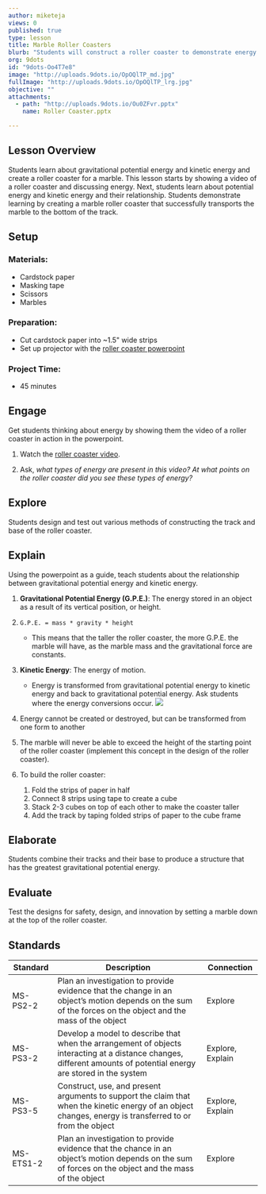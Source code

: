```yaml
---
author: miketeja
views: 0
published: true
type: lesson
title: Marble Roller Coasters
blurb: "Students will construct a roller coaster to demonstrate energy transfer #NGSS-MS-PS2-2 #NGSS-MS-PS3-2 #NGSS-MS-PS3-5 #NGSS-MS-ETS1-2"
org: 9dots
id: "9dots-Oo4T7e8"
image: "http://uploads.9dots.io/OpOQlTP_md.jpg"
fullImage: "http://uploads.9dots.io/OpOQlTP_lrg.jpg"
objective: ""
attachments: 
  - path: "http://uploads.9dots.io/Ou0ZFvr.pptx"
    name: Roller Coaster.pptx

---
```


## Lesson Overview
Students learn about gravitational potential energy and kinetic energy and create a roller coaster for a marble. This lesson starts by showing a video of a roller coaster and discussing energy. Next, students learn about potential energy and kinetic energy and their relationship. Students demonstrate learning by creating a marble roller coaster that successfully transports the marble to the bottom of the track.

## Setup
### Materials:

- Cardstock paper
- Masking tape
- Scissors
- Marbles

### Preparation:

- Cut cardstock paper into ~1.5" wide strips
- Set up projector with the [roller coaster powerpoint](http://uploads.9dots.io/Ou0ZFvr.pptx)

### Project Time:

- 45 minutes

## Engage
Get students thinking about energy by showing them the video of a roller coaster in action in the powerpoint.

1. Watch the [roller coaster video](https://www.youtube.com/watch?v=9dC6uJDNf64).

2. Ask, _what types of energy are present in this video? At what points on the roller coaster did you see these types of energy?_

## Explore
Students design and test out various methods of constructing the track and base of the roller coaster.

## Explain
Using the powerpoint as a guide, teach students about the relationship between gravitational potential energy and kinetic energy.

1. **Gravitational Potential Energy (G.P.E.)**: The energy stored in an object as a result of its vertical position, or height.

2. `G.P.E. = mass * gravity * height` 
	- This means that the taller the roller coaster, the more G.P.E. the marble will have, as the marble mass and the gravitational force are constants. 

3. **Kinetic Energy**: The energy of motion.
	- Energy is transformed from gravitational potential energy to kinetic energy and back to gravitational potential energy. Ask students where the energy conversions occur.
    ![](http://uploads.9dots.io/Ou0U9wI_md.jpg) 

5. Energy cannot be created or destroyed, but can be transformed from one form to another

6. The marble will never be able to exceed the height of the starting point of the roller coaster (implement this concept in the design of the roller coaster).

7. To build the roller coaster:
	1. Fold the strips of paper in half
    2. Connect 8 strips using tape to create a cube
    3. Stack 2-3 cubes on top of each other to make the coaster taller
    4. Add the track by taping folded strips of paper to the cube frame

## Elaborate
Students combine their tracks and their base to produce a structure that has the greatest gravitational potential energy.

## Evaluate
Test the designs for safety, design, and innovation by setting a marble down at the top of the roller coaster.

## Standards

| Standard      | Description   | Connection  |
| ------------- |---------------| ------|
| MS-PS2-2      | Plan an investigation to provide evidence that the change in an object’s motion depends on the sum of the forces on the object and the mass of the object | Explore |
| MS-PS3-2      | Develop a model to describe that when the arrangement of objects interacting at a distance changes, different amounts of potential energy are stored in the system |   Explore, Explain |
| MS-PS3-5      | Construct, use, and present arguments to support the claim that when the kinetic energy of an object changes, energy is transferred to or from the object |   Explore, Explain |
| MS-ETS1-2 	| Plan an investigation to provide evidence that the chance in an object’s motion depends on the sum of forces on the object and the mass of the object   |   Explore |
